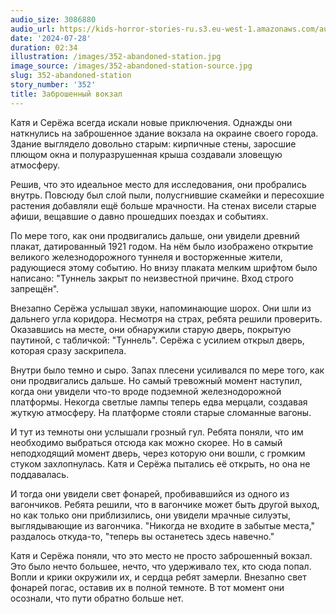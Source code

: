 ```yaml
---
audio_size: 3086880
audio_url: https://kids-horror-stories-ru.s3.eu-west-1.amazonaws.com/audio/352-abandoned-station.mp3
date: '2024-07-28'
duration: 02:34
illustration: /images/352-abandoned-station.jpg
image_source: /images/352-abandoned-station-source.jpg
slug: 352-abandoned-station
story_number: '352'
title: Заброшенный вокзал
---
```


Катя и Серёжа всегда искали новые приключения. Однажды они наткнулись на заброшенное здание вокзала на окраине своего города. Здание выглядело довольно старым: кирпичные стены, заросшие плющом окна и полуразрушенная крыша создавали зловещую атмосферу.

Решив, что это идеальное место для исследования, они пробрались внутрь. Повсюду был слой пыли, полусгнившие скамейки и пересохшие растения добавляли ещё больше мрачности. На стенах висели старые афиши, вещавшие о давно прошедших поездах и событиях.

По мере того, как они продвигались дальше, они увидели древний плакат, датированный 1921 годом. На нём было изображено открытие великого железнодорожного туннеля и восторженные жители, радующиеся этому событию. Но внизу плаката мелким шрифтом было написано: "Туннель закрыт по неизвестной причине. Вход строго запрещён".

Внезапно Серёжа услышал звуки, напоминающие шорох. Они шли из дальнего угла коридора. Несмотря на страх, ребята решили проверить. Оказавшись на месте, они обнаружили старую дверь, покрытую паутиной, с табличкой: "Туннель". Серёжа с усилием открыл дверь, которая сразу заскрипела.

Внутри было темно и сыро. Запах плесени усиливался по мере того, как они продвигались дальше. Но самый тревожный момент наступил, когда они увидели что-то вроде подземной железнодорожной платформы. Некогда светлые лампы теперь едва мерцали, создавая жуткую атмосферу. На платформе стояли старые сломанные вагоны.

И тут из темноты они услышали грозный гул. Ребята поняли, что им необходимо выбраться отсюда как можно скорее. Но в самый неподходящий момент дверь, через которую они вошли, с громким стуком захлопнулась. Катя и Серёжа пытались её открыть, но она не поддавалась.

И тогда они увидели свет фонарей, пробивавшийся из одного из вагончиков. Ребята решили, что в вагончике может быть другой выход, но как только они приблизились, они увидели мрачные силуэты, выглядывающие из вагончика. "Никогда не входите в забытые места," раздалось откуда-то, "теперь вы останетесь здесь навечно."

Катя и Серёжа поняли, что это место не просто заброшенный вокзал. Это было нечто большее, нечто, что удерживало тех, кто сюда попал. Вопли и крики окружили их, и сердца ребят замерли. Внезапно свет фонарей погас, оставив их в полной темноте. В тот момент они осознали, что пути обратно больше нет.